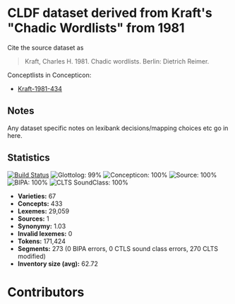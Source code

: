 # CLDF dataset derived from Kraft's "Chadic Wordlists" from 1981

Cite the source dataset as

> Kraft, Charles H. 1981. Chadic wordlists. Berlin: Dietrich Reimer.


Conceptlists in Concepticon:
- [Kraft-1981-434](https://concepticon.clld.org/contributions/Kraft-1981-434)
## Notes

Any dataset specific notes on lexibank decisions/mapping choices etc go in here.


## Statistics


[![Build Status](https://travis-ci.org/lexibank/kraftchadic.svg?branch=master)](https://travis-ci.org/lexibank/kraftchadic)
![Glottolog: 99%](https://img.shields.io/badge/Glottolog-99%25-green.svg "Glottolog: 99%")
![Concepticon: 100%](https://img.shields.io/badge/Concepticon-100%25-brightgreen.svg "Concepticon: 100%")
![Source: 100%](https://img.shields.io/badge/Source-100%25-brightgreen.svg "Source: 100%")
![BIPA: 100%](https://img.shields.io/badge/BIPA-100%25-brightgreen.svg "BIPA: 100%")
![CLTS SoundClass: 100%](https://img.shields.io/badge/CLTS%20SoundClass-100%25-brightgreen.svg "CLTS SoundClass: 100%")

- **Varieties:** 67
- **Concepts:** 433
- **Lexemes:** 29,059
- **Sources:** 1
- **Synonymy:** 1.03
- **Invalid lexemes:** 0
- **Tokens:** 171,424
- **Segments:** 273 (0 BIPA errors, 0 CTLS sound class errors, 270 CLTS modified)
- **Inventory size (avg):** 62.72

# Contributors




